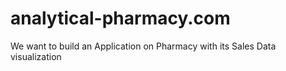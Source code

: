 # analytical-pharmacy.com
We want to build an Application on Pharmacy with its Sales Data visualization
